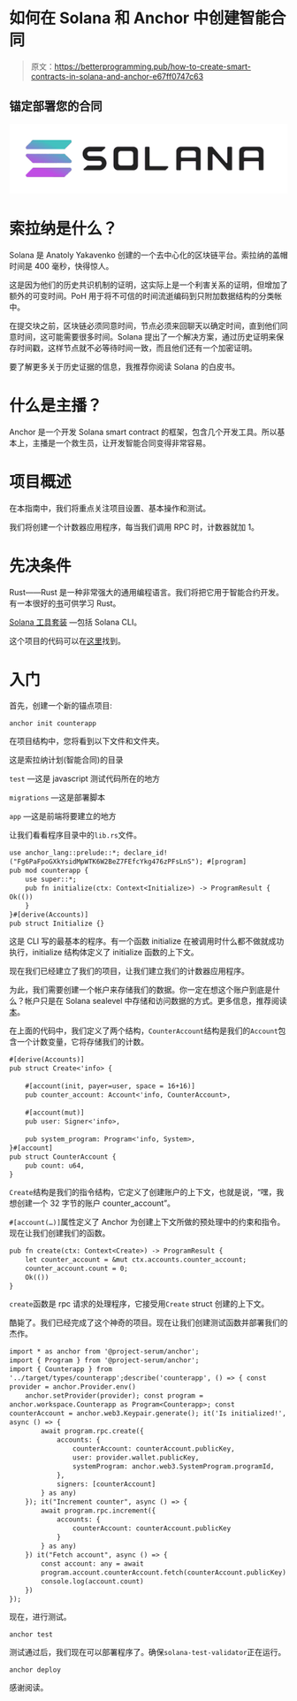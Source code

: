 # 如何在 Solana 和 Anchor 中创建智能合同

> 原文：<https://betterprogramming.pub/how-to-create-smart-contracts-in-solana-and-anchor-e67ff0747c63>

## 锚定部署您的合同

![](img/5d32b496a987c12223fba30ad2964f50.png)

# 索拉纳是什么？

Solana 是 Anatoly Yakavenko 创建的一个去中心化的区块链平台。索拉纳的盖帽时间是 400 毫秒，快得惊人。

这是因为他们的历史共识机制的证明，这实际上是一个利害关系的证明，但增加了额外的可变时间。PoH 用于将不可信的时间流逝编码到只附加数据结构的分类帐中。

在提交块之前，区块链必须同意时间，节点必须来回聊天以确定时间，直到他们同意时间，这可能需要很多时间。Solana 提出了一个解决方案，通过历史证明来保存时间戳，这样节点就不必等待时间一致，而且他们还有一个加密证明。

要了解更多关于历史证据的信息，我推荐你阅读 Solana 的白皮书。

# **什么是主播？**

Anchor 是一个开发 Solana smart contract 的框架，包含几个开发工具。所以基本上，主播是一个救生员，让开发智能合同变得非常容易。

# **项目概述**

在本指南中，我们将重点关注项目设置、基本操作和测试。

我们将创建一个计数器应用程序，每当我们调用 RPC 时，计数器就加 1。

# **先决条件**

Rust——Rust 是一种非常强大的通用编程语言。我们将把它用于智能合约开发。有一本很好的[书](https://doc.rust-lang.org/book/)可供学习 Rust。

[Solana 工具套装](https://docs.solana.com/cli/install-solana-cli-tools) —包括 Solana CLI。

这个项目的代码可以在[这里](https://github.com/anmoldh121/solana-counter)找到。

# **入门**

首先，创建一个新的锚点项目:

```
anchor init counterapp
```

在项目结构中，您将看到以下文件和文件夹。

这是索拉纳计划(智能合同)的目录

`test` —这是 javascript 测试代码所在的地方

`migrations` —这是部署脚本

`app` —这是前端将要建立的地方

让我们看看程序目录中的`lib.rs`文件。

```
use anchor_lang::prelude::*; declare_id!("Fg6PaFpoGXkYsidMpWTK6W2BeZ7FEfcYkg476zPFsLnS"); #[program]
pub mod counterapp {
    use super::*;
    pub fn initialize(ctx: Context<Initialize>) -> ProgramResult {        Ok(())
    }
}#[derive(Accounts)]
pub struct Initialize {}
```

这是 CLI 写的最基本的程序。有一个函数 initialize 在被调用时什么都不做就成功执行，initialize 结构体定义了 initialize 函数的上下文。

现在我们已经建立了我们的项目，让我们建立我们的计数器应用程序。

为此，我们需要创建一个帐户来存储我们的数据。你一定在想这个账户到底是什么？帐户只是在 Solana sealevel 中存储和访问数据的方式。更多信息，推荐阅读[本](https://solana.wiki/zh-cn/docs/account-model/#:~:text=On%20Solana%2C%20any%20account%20can,completely%20stored%20in%20other%20accounts.)。

在上面的代码中，我们定义了两个结构，`CounterAccount`结构是我们的`Account`包含一个计数变量，它将存储我们的计数。

```
#[derive(Accounts)]
pub struct Create<'info> {

    #[account(init, payer=user, space = 16+16)]
    pub counter_account: Account<'info, CounterAccount>,

    #[account(mut)]
    pub user: Signer<'info>,

    pub system_program: Program<'info, System>,
}#[account]
pub struct CounterAccount {
    pub count: u64,
}
```

`Create`结构是我们的指令结构，它定义了创建账户的上下文，也就是说，“嘿，我想创建一个 32 字节的账户 counter_account”。

`#[account(…)]`属性定义了 Anchor 为创建上下文所做的预处理中的约束和指令。现在让我们创建我们的函数。

```
pub fn create(ctx: Context<Create>) -> ProgramResult {
    let counter_account = &mut ctx.accounts.counter_account;
    counter_account.count = 0;
    Ok(())
}
```

`create`函数是 rpc 请求的处理程序，它接受用`Create` struct 创建的上下文。

酷毙了。我们已经完成了这个神奇的项目。现在让我们创建测试函数并部署我们的杰作。

```
import * as anchor from '@project-serum/anchor';
import { Program } from '@project-serum/anchor';
import { Counterapp } from '../target/types/counterapp';describe('counterapp', () => { const provider = anchor.Provider.env()
    anchor.setProvider(provider); const program = anchor.workspace.Counterapp as Program<Counterapp>; const counterAccount = anchor.web3.Keypair.generate(); it('Is initialized!', async () => {
        await program.rpc.create({
            accounts: {
                counterAccount: counterAccount.publicKey,
                user: provider.wallet.publicKey,
                systemProgram: anchor.web3.SystemProgram.programId,
            },
            signers: [counterAccount]
        } as any)
    }); it("Increment counter", async () => {
        await program.rpc.increment({
            accounts: {
                counterAccount: counterAccount.publicKey
            }
        } as any)
    }) it("Fetch account", async () => {
        const account: any = await
        program.account.counterAccount.fetch(counterAccount.publicKey)
        console.log(account.count)
    })
});
```

现在，进行测试。

```
anchor test
```

测试通过后，我们现在可以部署程序了。确保`solana-test-validator`正在运行。

```
anchor deploy
```

感谢阅读。